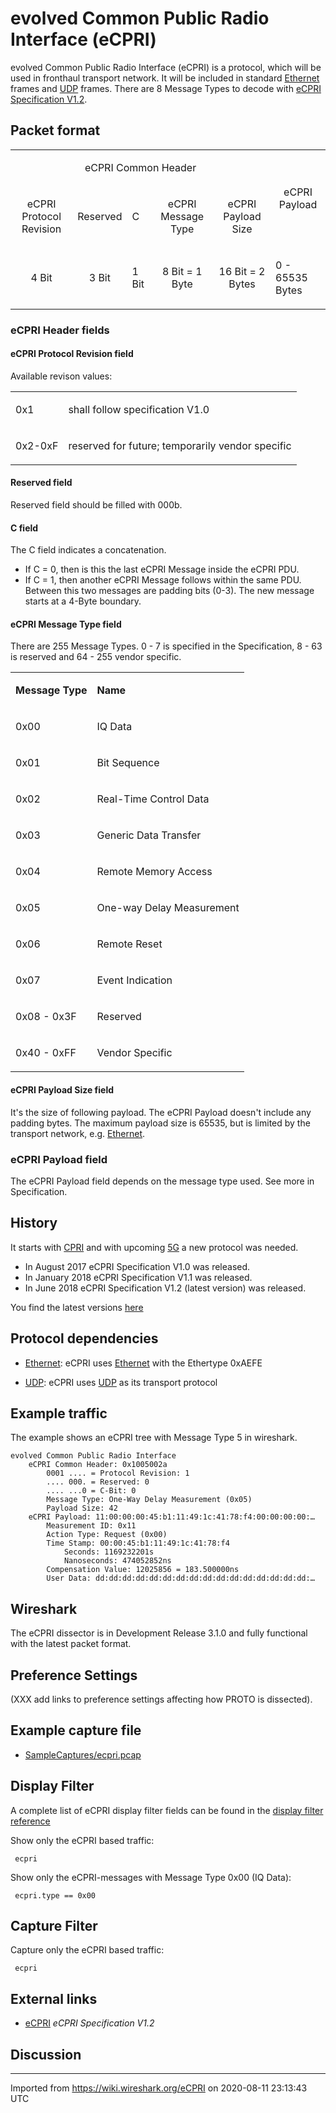 # evolved Common Public Radio Interface (eCPRI)

evolved Common Public Radio Interface (eCPRI) is a protocol, which will be used in fronthaul transport network. It will be included in standard [Ethernet](/Ethernet) frames and [UDP](/UDP) frames. There are 8 Message Types to decode with [eCPRI Specification V1.2](http://www.cpri.info/downloads/eCPRI_v_1_2_2018_06_25.pdf).

## Packet format

<div>

<table>

<tbody>

<tr>

<td colspan="32" style="text-align: center">

eCPRI Common Header

</div>

</td>

<td colspan="1" rowspan="2" style="text-align: center">

eCPRI Payload

</td>

</tr>

<tr>

<td colspan="4" style="text-align: center">

eCPRI Protocol Revision

</td>

<td colspan="3" style="text-align: center">

Reserved

</td>

<td>

C

</td>

<td colspan="8" style="text-align: center">

eCPRI Message Type

</td>

<td colspan="16" style="text-align: center">

eCPRI Payload Size

</td>

</tr>

<tr>

<td colspan="4" style="text-align: center">

4 Bit

</td>

<td colspan="3" style="text-align: center">

3 Bit

</td>

<td>

1 Bit

</td>

<td colspan="8" style="text-align: center">

8 Bit = 1 Byte

</td>

<td colspan="16" style="text-align: center">

16 Bit = 2 Bytes

</td>

<td>

0 - 65535 Bytes

</td>

</tr>

</tbody>

</table>

</div>

### eCPRI Header fields

#### eCPRI Protocol Revision field

Available revison values:

<div>

<table>
<tbody>
<tr class="odd">
<td><p>0x1</p></td>
<td><p>shall follow specification V1.0</p></td>
</tr>
<tr class="even">
<td><p>0x2-0xF</p></td>
<td><p>reserved for future; temporarily vendor specific</p></td>
</tr>
</tbody>
</table>

</div>

#### Reserved field

Reserved field should be filled with 000b.

#### C field

The C field indicates a concatenation.

  - If C = 0, then is this the last eCPRI Message inside the eCPRI PDU.
  - If C = 1, then another eCPRI Message follows within the same PDU. Between this two messages are padding bits (0-3). The new message starts at a 4-Byte boundary.

#### eCPRI Message Type field

There are 255 Message Types. 0 - 7 is specified in the Specification, 8 - 63 is reserved and 64 - 255 vendor specific.

<div>

<table>
<tbody>
<tr class="odd">
<td><p><strong>Message Type</strong></p></td>
<td><p><strong>Name</strong></p></td>
</tr>
<tr class="even">
<td><p>0x00</p></td>
<td><p>IQ Data</p></td>
</tr>
<tr class="odd">
<td><p>0x01</p></td>
<td><p>Bit Sequence</p></td>
</tr>
<tr class="even">
<td><p>0x02</p></td>
<td><p>Real-Time Control Data</p></td>
</tr>
<tr class="odd">
<td><p>0x03</p></td>
<td><p>Generic Data Transfer</p></td>
</tr>
<tr class="even">
<td><p>0x04</p></td>
<td><p>Remote Memory Access</p></td>
</tr>
<tr class="odd">
<td><p>0x05</p></td>
<td><p>One-way Delay Measurement</p></td>
</tr>
<tr class="even">
<td><p>0x06</p></td>
<td><p>Remote Reset</p></td>
</tr>
<tr class="odd">
<td><p>0x07</p></td>
<td><p>Event Indication</p></td>
</tr>
<tr class="even">
<td><p>0x08 - 0x3F</p></td>
<td><p>Reserved</p></td>
</tr>
<tr class="odd">
<td><p>0x40 - 0xFF</p></td>
<td><p>Vendor Specific</p></td>
</tr>
</tbody>
</table>

</div>

#### eCPRI Payload Size field

It's the size of following payload. The eCPRI Payload doesn't include any padding bytes. The maximum payload size is 65535, but is limited by the transport network, e.g. [Ethernet](/Ethernet).

### eCPRI Payload field

The eCPRI Payload field depends on the message type used. See more in Specification.

## History

It starts with [CPRI](/CPRI) and with upcoming [5G](/5G) a new protocol was needed.

  - In August 2017 eCPRI Specification V1.0 was released.
  - In January 2018 eCPRI Specification V1.1 was released.
  - In June 2018 eCPRI Specification V1.2 (latest version) was released.

You find the latest versions [here](http://www.cpri.info/spec.html)

## Protocol dependencies

  - [Ethernet](/Ethernet): eCPRI uses [Ethernet](/Ethernet) with the Ethertype 0xAEFE

  - [UDP](/UDP): eCPRI uses [UDP](/UDP) as its transport protocol

## Example traffic

The example shows an eCPRI tree with Message Type 5 in wireshark.

    evolved Common Public Radio Interface
        eCPRI Common Header: 0x1005002a
            0001 .... = Protocol Revision: 1
            .... 000. = Reserved: 0
            .... ...0 = C-Bit: 0
            Message Type: One-Way Delay Measurement (0x05)
            Payload Size: 42
        eCPRI Payload: 11:00:00:00:45:b1:11:49:1c:41:78:f4:00:00:00:00:…
            Measurement ID: 0x11
            Action Type: Request (0x00)
            Time Stamp: 00:00:45:b1:11:49:1c:41:78:f4
                Seconds: 1169232201s
                Nanoseconds: 474052852ns
            Compensation Value: 12025856 = 183.500000ns
            User Data: dd:dd:dd:dd:dd:dd:dd:dd:dd:dd:dd:dd:dd:dd:dd:dd:…

## Wireshark

The eCPRI dissector is in Development Release 3.1.0 and fully functional with the latest packet format.

## Preference Settings

(XXX add links to preference settings affecting how PROTO is dissected).

## Example capture file

  - [SampleCaptures/ecpri.pcap](uploads/__moin_import__/attachments/SampleCaptures/ecpri.pcap)

## Display Filter

A complete list of eCPRI display filter fields can be found in the [display filter reference](http://www.wireshark.org/docs/dfref/protofirstletter/ecpri.html)

Show only the eCPRI based traffic:

``` 
 ecpri
```

Show only the eCPRI-messages with Message Type 0x00 (IQ Data):

``` 
 ecpri.type == 0x00 
```

## Capture Filter

Capture only the eCPRI based traffic:

``` 
 ecpri
```

## External links

  - [eCPRI](http://www.cpri.info/downloads/eCPRI_v_1_2_2018_06_25.pdf) *eCPRI Specification V1.2*

## Discussion

---

Imported from https://wiki.wireshark.org/eCPRI on 2020-08-11 23:13:43 UTC
